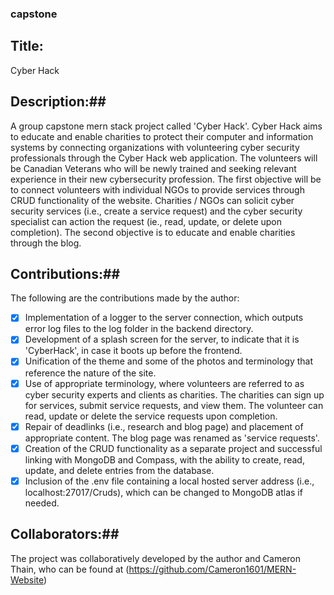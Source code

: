 ### capstone
## Title: ## 
Cyber Hack
## Description:## 
A group capstone mern stack project called 'Cyber Hack'.  Cyber Hack aims to educate and enable charities to protect their computer and information systems by connecting organizations with volunteering cyber security professionals through the Cyber Hack web application. The volunteers will be Canadian Veterans who will be newly trained and seeking relevant experience in their new cybersecurity profession. The first objective will be to connect volunteers with individual NGOs to provide services 
through CRUD functionality of the website.  Charities / NGOs can solicit cyber security services (i.e., create a service request) and the cyber security 
specialist can action the request (ie., read, update, or delete upon completion).  The second objective is to educate and enable charities through 
the blog. 
## Contributions:##
The following are the contributions made by the author:
* [x] Implementation of a logger to the server connection, which outputs error log files to the log folder in the backend directory.
* [x] Development of a splash screen for the server, to indicate that it is 'CyberHack', in case it boots up before the frontend.
* [x] Unification of the theme and some of the photos and terminology that reference the nature of the site.
* [x] Use of appropriate terminology, where volunteers are referred to as cyber security experts and clients as charities. The charities can sign up for services, submit service requests, and view them. The volunteer can read, update or delete the service requests upon completion.
* [x] Repair of deadlinks (i.e., research and blog page) and placement of appropriate content. The blog page was renamed as 'service requests'.
* [x] Creation of the CRUD functionality as a separate project and successful linking with MongoDB and Compass, with the ability to create, read, update, and delete entries from the database.
* [x] Inclusion of the .env file containing a local hosted server address (i.e., localhost:27017/Cruds), which can be changed to MongoDB atlas if needed.
## Collaborators:##
The project was collaboratively developed by the author and Cameron Thain, who can be found at (https://github.com/Cameron1601/MERN-Website)




